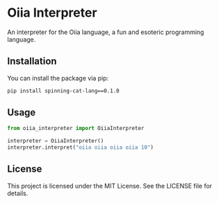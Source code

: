 # Oiia Interpreter

An interpreter for the Oiia language, a fun and esoteric programming language.

## Installation

You can install the package via pip:

```bash
pip install spinning-cat-lang==0.1.0
```

## Usage

```python
from oiia_interpreter import OiiaInterpreter

interpreter = OiiaInterpreter()
interpreter.interpret("oiia oiia oiia oiia 10")
```

## License

This project is licensed under the MIT License. See the LICENSE file for details.